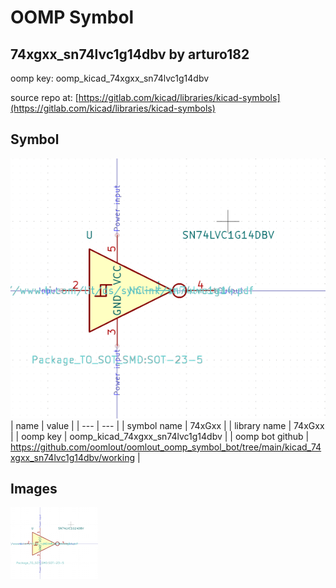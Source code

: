 # OOMP Symbol  
## 74xgxx_sn74lvc1g14dbv  by arturo182  
  
oomp key: oomp_kicad_74xgxx_sn74lvc1g14dbv  
  
source repo at: [https://gitlab.com/kicad/libraries/kicad-symbols](https://gitlab.com/kicad/libraries/kicad-symbols)  
## Symbol  
  
[![working.png](working_600.png)](working.png)  
| name | value | 
| --- | --- | 
| symbol name | 74xGxx | 
| library name | 74xGxx | 
| oomp key | oomp_kicad_74xgxx_sn74lvc1g14dbv | 
| oomp bot github | https://github.com/oomlout/oomlout_oomp_symbol_bot/tree/main/kicad_74xgxx_sn74lvc1g14dbv/working | 
## Images  
  
[![working.png](working_140.png)](working.png)  
